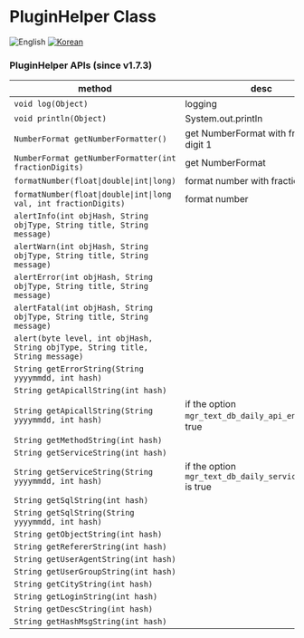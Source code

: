 # PluginHelper Class
![English](https://img.shields.io/badge/language-English-orange.svg) [![Korean](https://img.shields.io/badge/language-Korean-blue.svg)](PluginHelper-API_kr.md)

### PluginHelper APIs (since v1.7.3)

| method | desc |
| ------------ | ---------- |
| ```void log(Object)```                                                      | logging   |
| ```void println(Object)```                                                  | System.out.println   |
| ```NumberFormat getNumberFormatter()```                                     | get NumberFormat with fraction digit 1   |
| ```NumberFormat getNumberFormatter(int fractionDigits)```                   | get NumberFormat   |
| ```formatNumber(float\|double\|int\|long)```                                   | format number with fraction digit 1  |
| ```formatNumber(float\|double\|int\|long val, int fractionDigits)```           | format number  |
| ```alertInfo(int objHash, String objType, String title, String message)```  |    |
| ```alertWarn(int objHash, String objType, String title, String message)```  |    |
| ```alertError(int objHash, String objType, String title, String message)```  |    |
| ```alertFatal(int objHash, String objType, String title, String message)```  |    |
| ```alert(byte level, int objHash, String objType, String title, String message)```  |    |
| ```String getErrorString(String yyyymmdd, int hash)```                      |    |
| ```String getApicallString(int hash)```                                     |    |
| ```String getApicallString(String yyyymmdd, int hash)```                    | if the option ```mgr_text_db_daily_api_enabled``` is true |
| ```String getMethodString(int hash)```                                      |    |
| ```String getServiceString(int hash)```                                     |    |
| ```String getServiceString(String yyyymmdd, int hash)```                    | if the option ```mgr_text_db_daily_service_enabled``` is true |
| ```String getSqlString(int hash)```                                         |    |
| ```String getSqlString(String yyyymmdd, int hash)```                        |    |
| ```String getObjectString(int hash)```                                      |    |
| ```String getRefererString(int hash)```                                     |    |
| ```String getUserAgentString(int hash)```                                   |    |
| ```String getUserGroupString(int hash)```                                   |    |
| ```String getCityString(int hash)```                                        |    |
| ```String getLoginString(int hash)```                                       |    |
| ```String getDescString(int hash)```                                        |    |
| ```String getHashMsgString(int hash)```                                     |    |